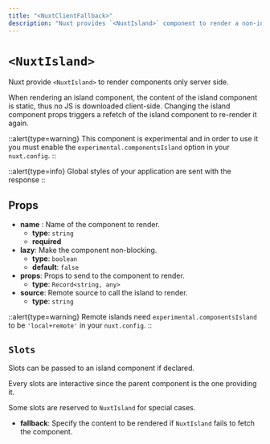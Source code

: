 ```yaml
---
title: "<NuxtClientFallback>"
description: "Nuxt provides `<NuxtIsland>` component to render a non-interactive component without any client JS"
---
```


# `<NuxtIsland>`

Nuxt provide `<NuxtIsland>` to render components only server side.

When rendering an island component, the content of the island component is static, thus no JS is downloaded client-side.
Changing the island component props triggers a refetch of the island component to re-render it again.

::alert{type=warning}
This component is experimental and in order to use it you must enable the `experimental.componentsIsland` option in your `nuxt.config`.
::

::alert{type=info}
Global styles of your application are sent with the response
::

## Props

- **name** : Name of the component to render.
  - **type**: `string`
  - **required**
- **lazy**: Make the component non-blocking.
  - **type**: `boolean`
  - **default**: `false`
- **props**: Props to send to the component to render.
  - **type**: `Record<string, any>`
- **source**: Remote source to call the island to render.
  - **type**: `string`

::alert{type=warning}
Remote islands need `experimental.componentsIsland` to be `'local+remote'` in your `nuxt.config`.
::

## `Slots`

Slots can be passed to an island component if declared.

Every slots are interactive since the parent component is the one providing it.

Some slots are reserved to `NuxtIsland` for special cases.

- **fallback**: Specify the content to be rendered if `NuxtIsland` fails to fetch the component.
